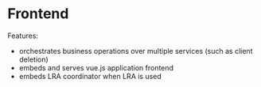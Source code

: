 # Frontend

Features:

- orchestrates business operations over multiple services (such as client deletion)
- embeds and serves vue.js application frontend
- embeds LRA coordinator when LRA is used
